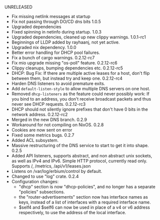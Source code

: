 UNRELEASED
   - Fix missing netlink messages at startup
   - Fix not passing through DO/CD dns bits
1.0.5
   - Upgraded dependencies
   - Fixed spinning in netinfo during startup.
1.0.3
   - Upgraded dependencies, cleaned up new clippy warnings.
1.0.1-rc1
   - Beginnings of LLDP added by rayhaanj, not yet active.
   - Upgraded nix dependency.
1.0.0
   - Better error handling for DHCP pool failures.
   - Fix a bunch of cargo warnings.
0.2.12-rc7
   - Fix mio upgrade missing "os-poll" feature.
0.2.12-rc6
   - Clippy cleanups, bumping dependencies etc.
0.2.12-rc5
   - DHCP: Bug Fix: If there are multiple active leases for a host, don't flip
     between them, but instead try and keep one.
0.2.12-rc4
   - Harden DNS listeners to avoid premature exits.
   - Add `default-listen-style` to allow multiple DNS servers on one host.
   - Removed `dhcp-listeners` as the feature could never possibly work: If you
     bind to an address, you don't receive broadcast packets and thus never see
     DHCP requests.
0.2.12-rc3
   - DHCP should not silently ignore prefixes that don't have 0 bits in the network address.
0.2.12-rc2
   - Merged in the new DNS branch.
0.2.9
   - Workaround for not compiling on NixOS.
0.2.8
   - Cookies are now sent on error
   - Fixed some metrics bugs.
0.2.7
   - Added ACL subsystem.
   - Massive restructuring of the DNS service to start to get it into shape.
0.2.5
   - Added API listeners, supports abstract, and non abstract unix sockets, as well as IPv4 and IPv6.
     Simple HTTP protocol, currently read only. Supports /, /metrics, /api/v1/leases.json
   - Listens on /var/log/erbium/control by default.
   - Changed to use "log" crate.
0.2.4
 - Configuration changes:
   - "dhcp" section is now "dhcp-policies", and no longer has a separate "policies" subsections.
   - the "router-advertisements" section now has interface names as keys, instead of a list of interfaces with a
     required interface name.
   - $self4 and $self6 can now be used in place of a v4 or v6 address respectively, to use the address of the
     local interface.
